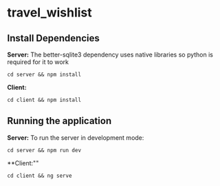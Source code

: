# travel_wishlist
 
## Install Dependencies
**Server:**
The better-sqlite3 dependency uses native libraries so python is required for it to work

    cd server && npm install
**Client:**

    cd client && npm install

## Running the application
**Server:**
To run the server in development mode:

    cd server && npm run dev

**Client:""

    cd client && ng serve
